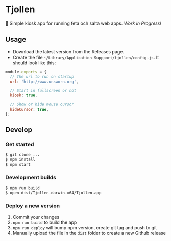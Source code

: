 # Tjollen

:fries: Simple kiosk app for running feta och salta web apps. *Work in Progress!*

## Usage

- Download the latest version from the Releases page.
- Create the file `~/Library/Application Suppport/tjollen/config.js`. It should look like this: 

```js
module.exports = {
  // The url to run on startup
  url: 'http://www.unsworn.org',

  // Start in fullscreen or not
  kiosk: true,

  // Show or hide mouse cursor
  hideCursor: true,
};
```

## Develop

### Get started

```sh
$ git clone ...
$ npm install
$ npm start
```

### Development builds

```sh
$ npm run build
$ open dist/Tjollen-darwin-x64/Tjollen.app
```

### Deploy a new version

1. Commit your changes
2. `npm run build` to build the app
2. `npm run deploy` will bump npm version, create git tag and push to git
3. Manually upload the file in the `dist` folder to create a new Github release
